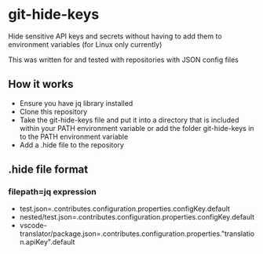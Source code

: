 # git-hide-keys
Hide sensitive API keys and secrets without having to add them to environment variables (for Linux only currently)

This was written for and tested with repositories with JSON config files

## How it works
- Ensure you have jq library installed
- Clone this repository
- Take the git-hide-keys file and put it into a directory that is included within your PATH environment variable or add the folder git-hide-keys in to the PATH environment variable
- Add a .hide file to the repository

## .hide file format
### filepath=jq expression
- test.json=.contributes.configuration.properties.configKey.default
- nested/test.json=.contributes.configuration.properties.configKey.default
- vscode-translator/package.json=.contributes.configuration.properties."translation.apiKey".default
